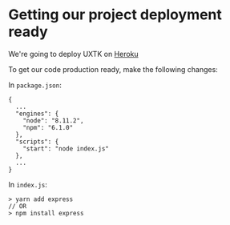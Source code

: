 # Getting our project deployment ready

We're going to deploy UXTK on [Heroku]()

To get our code production ready, make the following changes:

In `package.json`:
```
{
  ...
  "engines": {
    "node": "8.11.2",
    "npm": "6.1.0"
  },
  "scripts": {
    "start": "node index.js"
  },	
  ...
}
```

In `index.js`:
```
> yarn add express
// OR 
> npm install express
```